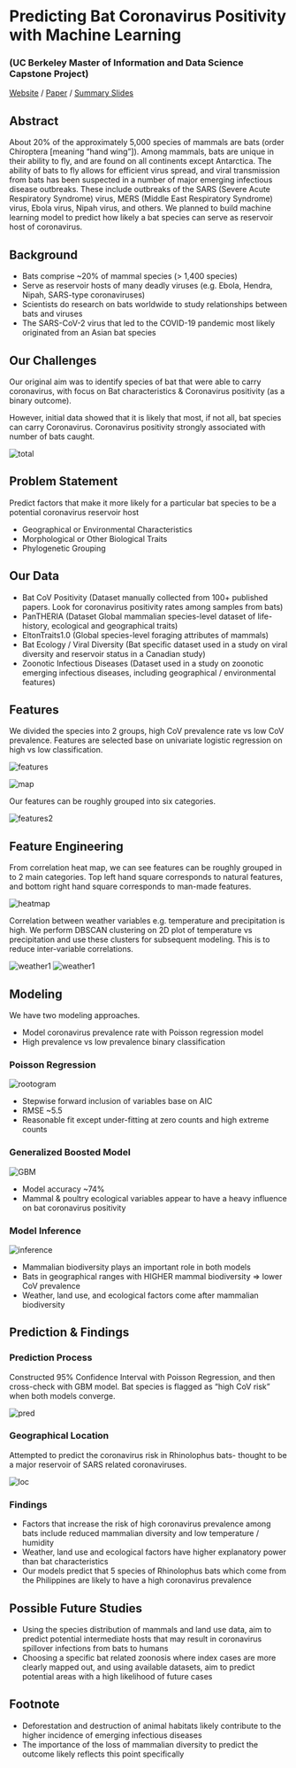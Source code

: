 # Predicting Bat Coronavirus Positivity with Machine Learning 
### (UC Berkeley Master of Information and Data Science Capstone Project)

[Website](https://bat-cov-positivity.org/home/) / [Paper](https://docs.google.com/document/d/1FLlotUx1XfFxBzky489_72njXnUz16bHtqIj62QFxO0/edit?usp=sharing) / [Summary Slides](https://docs.google.com/presentation/d/13Ot_wj25HCAfJi9_KOllAUaPXitvok93bEULxCFregQ/edit?usp=sharing)

## Abstract

About 20% of the approximately 5,000 species of mammals are bats (order Chiroptera [meaning “hand wing”]). Among mammals, bats are unique in their ability to fly, and are found on all continents except Antarctica. The ability of bats to fly allows for efficient virus spread, and viral transmission from bats has been suspected in a number of major emerging infectious disease outbreaks. These include outbreaks of the SARS (Severe Acute Respiratory Syndrome) virus, MERS (Middle East Respiratory Syndrome) virus, Ebola virus, Nipah virus, and others. We planned to build machine learning model to predict how likely a bat species can serve as reservoir host of coronavirus.

## Background

- Bats comprise ~20% of mammal species (> 1,400 species)
- Serve as reservoir hosts of many deadly viruses (e.g. Ebola, Hendra, Nipah, SARS-type coronaviruses)
- Scientists do research on bats worldwide to study relationships between bats and viruses
- The SARS-CoV-2 virus that led to the COVID-19 pandemic most likely originated from an Asian bat species

## Our Challenges

Our original aim was to identify species of bat that were able to carry coronavirus, with focus on Bat characteristics & Coronavirus positivity (as a binary outcome).

However, initial data showed that it is likely that most, if not all, bat species can carry Coronavirus. Coronavirus positivity strongly associated with number of bats caught.

![total](img/Total.png)

## Problem Statement

Predict factors that make it more likely for a particular bat species to be a potential coronavirus reservoir host

- Geographical or Environmental Characteristics
- Morphological or Other Biological Traits
- Phylogenetic Grouping

## Our Data

- Bat CoV Positivity (Dataset manually collected from 100+ published papers. Look for coronavirus positivity rates among samples from bats)
- PanTHERIA (Dataset Global mammalian species-level dataset of life-history, ecological and geographical traits)
- EltonTraits1.0 (Global species-level foraging attributes of mammals)
- Bat Ecology / Viral Diversity (Bat specific dataset used in a study on viral diversity and reservoir status in a Canadian study)
- Zoonotic Infectious Diseases (Dataset used in a study on zoonotic emerging infectious diseases, including geographical / environmental features)

## Features

We divided the species into 2 groups, high CoV prevalence rate vs low CoV prevalence. Features are selected base on univariate logistic regression on high vs low classification.

![features](img/Density_Plot.png)

![map](img/map.png)

Our features can be roughly grouped into six categories.

![features2](img/MainFeatures.jpg)

## Feature Engineering

From correlation heat map, we can see features can be roughly grouped in to 2 main categories. Top left hand square corresponds to natural features, and bottom right hand square corresponds to man-made features.

![heatmap](img/Feature-correlation.png)

Correlation between weather variables e.g. temperature and precipitation is high. We perform DBSCAN clustering on 2D plot of temperature vs precipitation and use these clusters for subsequent modeling. This is to reduce inter-variable correlations.

![weather1](img/weather1.png)
![weather1](img/weather2.png)

## Modeling

We have two modeling approaches. 

- Model coronavirus prevalence rate with Poisson regression model
- High prevalence vs low prevalence binary classification

### Poisson Regression

![rootogram](img/rootogram.png)

- Stepwise forward inclusion of variables base on AIC
- RMSE ~5.5
- Reasonable fit except under-fitting at zero counts and high extreme counts

### Generalized Boosted Model

![GBM](img/GBM.jpg)

- Model accuracy ~74%
- Mammal & poultry ecological variables appear to have a heavy influence on bat coronavirus positivity

### Model Inference

![inference](img/inference.png)

- Mammalian biodiversity plays an important role in both models
- Bats in geographical ranges with HIGHER mammal biodiversity => lower CoV prevalence
- Weather, land use, and ecological factors come after mammalian biodiversity

## Prediction & Findings

### Prediction Process 

Constructed 95% Confidence Interval with Poisson Regression, and then cross-check with GBM model. Bat species is flagged as “high CoV risk” when both models converge.

![pred](img/Prediction.png)

### Geographical Location

Attempted to predict the coronavirus risk in Rhinolophus bats- thought to be a major reservoir of SARS related coronaviruses.

![loc](img/bat_location.png)

### Findings

- Factors that increase the risk of high coronavirus prevalence among bats include reduced mammalian diversity and low temperature / humidity
- Weather, land use and ecological factors have higher explanatory power than bat characteristics
- Our models predict that 5 species of Rhinolophus bats which come from the Philippines are likely to have a high coronavirus prevalence

## Possible Future Studies

- Using the species distribution of mammals and land use data, aim to predict potential intermediate hosts that may result in coronavirus spillover infections from bats to humans
- Choosing a specific bat related zoonosis where index cases are more clearly mapped out, and using available datasets, aim to predict potential areas with a high likelihood of future cases

## Footnote

- Deforestation and destruction of animal habitats likely contribute to the higher incidence of emerging infectious diseases
- The importance of the loss of mammalian diversity to predict the outcome likely reflects this point specifically
